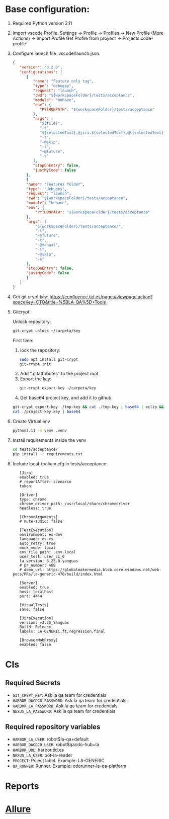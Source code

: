 # Base configuration:

   1. Required Python version 3.11
   
   2. Import vscode Profile.
      Settings -> Profile -> Profiles -> New Profile (More Actions) -> Import Profile
      Get Profile from proyect -> Projects.code-profile

   3. Configure launch file .vscode/launch.json.
      ```json
      {
         "version": "0.2.0",
         "configurations": [
            {
               "name": "Feature only tag",
               "type": "debugpy",
               "request": "launch",
               "cwd": "${workspaceFolder}/tests/acceptance",
               "module": "behave",
               "env": {
                  "PYTHONPATH": "${workspaceFolder}/tests/acceptance"
               },
               "args": [
                  "${file}",
                  "-t",
                  "${selectedText},@jira.${selectedText},@${selectedText}",
                  "-t",
                  "~@skip",
                  "-t",
                  "~@future",
                  "-s"
               ],
               "stopOnEntry": false,
               "justMyCode": false
            },
            {
            "name": "Features folder",
            "type": "debugpy",
            "request": "launch",
            "cwd": "${workspaceFolder}/tests/acceptance",
            "module": "behave",
            "env": {
                "PYTHONPATH": "${workspaceFolder}/tests/acceptance"
            },
            "args": [
                "${workspaceFolder}/tests/acceptance/",
                "-t",
                "~@future",
                "-t",
                "~@manual",
                "-t",
                "~@skip",
                "-s"
            ],
            "stopOnEntry": false,
            "justMyCode": false
            }
         ]
      }
      ```
   4. Get git crypt key:
      https://confluence.tid.es/pages/viewpage.action?spaceKey=CTO&title=%5BLA-QA%5D+Tools

   5. Gitcrypt:

      Unlock repository:
      ```bash
      git-crypt unlock ~/carpeta/key
      ```
      First time:
      1. lock the repository:
      ```bash
         sudo apt install git-crypt
         git-crypt init
      ```
      2. Add ".gitattributes" to the project root
      3. Export the key:
      ```bash
         git-crypt export-key ~/carpeta/key
      ```
      4. Get base64 project key, and add it to github.
      ```bash
      git-crypt export-key ./tmp-key && cat ./tmp-key | base64 | xclip && rm ./tmp-key
      cat ./project-key.key | base64
      ```
   6. Create Virtual env
      ```bash
      python3.11 -m venv .venv
      ```
   7. Install requirements inside the venv
      ```bash
      cd tests/acceptance/
      pip install -r requirements.txt
      ```
   8. Include local-toolium.cfg in tests/acceptance
      ```
         [Jira]
         enabled: true
         # reportAfter: scenario
         token: 

         [Driver]
         type: chrome
         chrome_driver_path: /usr/local/share/chromedriver
         headless: true

         [ChromeArguments]
         # mute-audio: false

         [TestExecution]
         environment: es-dev
         language: es-es
         auto_retry: true
         mock_mode: local
         env_file_path: .env.local
         user_test: user_ci_0
         la_version: 3.25.0-yanguas
         # pr_number: 468
         # demo_url: https://globalmakermedia.blob.core.windows.net/web-pocs/PRs/la-generic-470/build/index.html

         [Server]
         enabled: true
         host: localhost
         port: 4444

         [VisualTests]
         save: false

         [JiraExecution]
         version: v3.25_Yanguas
         Build: Release
         labels: LA-GENERIC,ft,regression,final

         [BrowserMobProxy]
         enabled: false
      ```

# CIs
## Required Secrets 

- `GIT_CRYPT_KEY`: Ask la qa team for credentials
- `HARBOR_QACDCO_PASSWORD`: Ask la qa team for credentials
- `HARBOR_LA_PASSWORD`: Ask la qa team for credentials
- `NEXUS_LA_PASSWORD`: Ask la qa team for credentials

## Required repository variables

- `HARBOR_LA_USER`: robot$la-qa+default
- `HARBOR_QACDCO_USER`: robot$qacdo-hub+la
- `HARBOR_URL`: harbor.tid.es
- `NEXUS_LA_USER`: bot-la-reader
- `PROJECT`: Poject label. Example: LA-GENERIC
- `QA_RUNNER`: Runner. Example: cdorunner-la-qa-platform

# Reports

   # [Allure](https://docs.qameta.io/allure/#_installing_a_commandline)